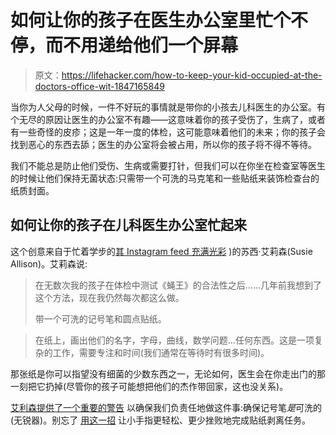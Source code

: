 # 如何让你的孩子在医生办公室里忙个不停，而不用递给他们一个屏幕

> 原文：<https://lifehacker.com/how-to-keep-your-kid-occupied-at-the-doctors-office-wit-1847165849>

当你为人父母的时候，一件不好玩的事情就是带你的小孩去儿科医生的办公室。有个无尽的原因让医生的办公室不有趣——这意味着你的孩子受伤了，生病了，或者有一些奇怪的皮疹；这是一年一度的体检，这可能意味着他们的未来；你的孩子会找到恶心的东西去舔；医生的办公室将会被占用，所以你的孩子将不得不等待。



我们不能总是防止他们受伤、生病或需要打针，但我们可以在你坐在检查室等医生的时候让他们保持无菌状态:只需带一个可洗的马克笔和一些贴纸来装饰检查台的纸质封面。

## 如何让你的孩子在儿科医生办公室忙起来

这个创意来自于忙着学步的[](https://www.instagram.com/p/CQOii8ql5Ky/)[其 Instagram feed 充满光彩](https://www.instagram.com/busytoddler/) )的苏西·艾莉森(Susie Allison)。艾莉森说:

> 在无数次我的孩子在体检中测试《蝇王》的合法性之后……几年前我想到了这个方法，现在我仍然每次都这么做。
> 
> 带一个可洗的记号笔和圆点贴纸。

> 在纸上，画出他们的名字，字母，曲线，数学问题…任何东西。这是一项复杂的工作，需要专注和时间(我们通常在等待时有很多时间)。

那张纸是你可以指望没有细菌的少数东西之一，无论如何，医生会在你走出门的那一刻把它扔掉(尽管你的孩子可能想把他们的杰作带回家，这也没关系)。

[艾利森提供了一个重要的警告](https://www.instagram.com/p/CQOii8ql5Ky/) 以确保我们负责任地做这件事:确保记号笔*是*可洗的(无锐器)。别忘了 [用这一招](https://lifehacker.com/the-easiest-way-for-kids-to-peel-stickers-1846278857) 让小手指更轻松、更少挫败地完成贴纸剥离任务。